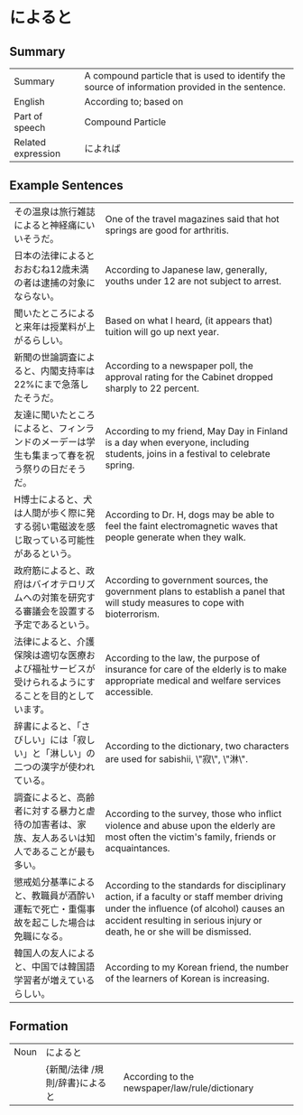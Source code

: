 # によると

## Summary

<table><tr>   <td>Summary</td>   <td>A compound particle that is used to identify the source of information provided in the sentence.</td></tr><tr>   <td>English</td>   <td>According to; based on</td></tr><tr>   <td>Part of speech</td>   <td>Compound Particle</td></tr><tr>   <td>Related expression</td>   <td>によれば</td></tr></table>

## Example Sentences

<table><tr>   <td>その温泉は旅行雑誌によると神経痛にいいそうだ。</td>   <td>One of the travel magazines said that hot springs are good for arthritis.</td></tr><tr>   <td>日本の法律によるとおおむね12歳未満の者は逮捕の対象にならない。</td>   <td>According to Japanese law, generally, youths under 12 are not subject to arrest.</td></tr><tr>   <td>聞いたところによると来年は授業料が上がるらしい。</td>   <td>Based on what I heard, (it appears that) tuition will go up next year.</td></tr><tr>   <td>新聞の世論調査によると、内閣支持率は22%にまで急落したそうだ。</td>   <td>According to a newspaper poll, the approval rating for the Cabinet dropped sharply to 22 percent.</td></tr><tr>   <td>友達に聞いたところによると、フィンランドのメーデーは学生も集まって春を祝う祭りの日だそうだ。</td>   <td>According to my friend, May Day in Finland is a day when everyone, including students, joins in a festival to celebrate spring.</td></tr><tr>   <td>H博士によると、犬は人間が歩く際に発する弱い電磁波を感じ取っている可能性があるという。</td>   <td>According to Dr. H, dogs may be able to feel the faint electromagnetic waves that people generate when they walk.</td></tr><tr>   <td>政府筋によると、政府はバイオテロリズムへの対策を研究する審議会を設置する予定であるという。</td>   <td>According to government sources, the government plans to establish a panel that will study measures to cope with bioterrorism.</td></tr><tr>   <td>法律によると、介護保険は適切な医療および福祉サービスが受けられるようにすることを目的としています。</td>   <td>According to the law, the purpose of insurance for care of the elderly is to make appropriate medical and welfare services accessible.</td></tr><tr>   <td>辞書によると、「さびしい」には「寂しい」と「淋しい」の二つの漢字が使われている。</td>   <td>According to the dictionary, two characters are used for sabishii, \"寂\", \"淋\".</td></tr><tr>   <td>調査によると、高齢者に対する暴力と虐待の加害者は、家族、友人あるいは知人であることが最も多い。</td>   <td>According to the survey, those who inﬂict violence and abuse upon the elderly are most often the victim's family, friends or acquaintances.</td></tr><tr>   <td>懲戒処分基準によると、教職員が酒酔い運転で死亡・重傷事故を起こした場合は免職になる。</td>   <td>According to the standards for disciplinary action, if a faculty or staff member driving under the inﬂuence (of alcohol) causes an accident resulting in serious injury or death, he or she will be dismissed.</td></tr><tr>   <td>韓国人の友人によると、中国では韓国語学習者が増えているらしい。</td>   <td>According to my Korean friend, the number of the learners of Korean is increasing.</td></tr></table>

## Formation

<table class="table"><tbody><tr class="tr head"><td class="td"><span class="bold">Noun</span></td><td class="td"><span class="concept">によると</span></td><td class="td"></td></tr><tr class="tr"><td class="td"></td><td class="td"><span>{新聞/法律 /規則/辞書}</span><span class="concept">によると</span></td><td class="td"><span>According to the newspaper/law/rule/dictionary</span></td></tr></tbody></table>

